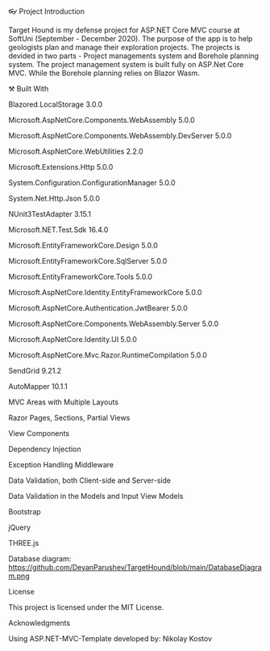 👓 Project Introduction

Target Hound is my defense project for ASP.NET Core MVC course at SoftUni (September - December 2020). The purpose of the app is to help geologists plan and manage their exploration projects. The projects is devided in two parts - Project managements system and Borehole planning system.
The project management system is built fully on ASP.Net Core MVC. While the Borehole planning relies on Blazor Wasm.

⚒️ Built With

Blazored.LocalStorage 3.0.0

Microsoft.AspNetCore.Components.WebAssembly 5.0.0 

Microsoft.AspNetCore.Components.WebAssembly.DevServer 5.0.0  

Microsoft.AspNetCore.WebUtilities 2.2.0 

Microsoft.Extensions.Http 5.0.0 

System.Configuration.ConfigurationManager 5.0.0 

System.Net.Http.Json 5.0.0 

NUnit3TestAdapter 3.15.1 

Microsoft.NET.Test.Sdk 16.4.0 

Microsoft.EntityFrameworkCore.Design 5.0.0 

Microsoft.EntityFrameworkCore.SqlServer 5.0.0 

Microsoft.EntityFrameworkCore.Tools 5.0.0

Microsoft.AspNetCore.Identity.EntityFrameworkCore 5.0.0

Microsoft.AspNetCore.Authentication.JwtBearer 5.0.0 

Microsoft.AspNetCore.Components.WebAssembly.Server 5.0.0 

Microsoft.AspNetCore.Identity.UI 5.0.0 

Microsoft.AspNetCore.Mvc.Razor.RuntimeCompilation 5.0.0 

SendGrid 9.21.2 

AutoMapper 10.1.1 

MVC Areas with Multiple Layouts

Razor Pages, Sections, Partial Views

View Components

Dependency Injection

Exception Handling Middleware

Data Validation, both Client-side and Server-side

Data Validation in the Models and Input View Models

Bootstrap

jQuery

THREE.js

Database diagram:
https://github.com/DeyanParushev/TargetHound/blob/main/DatabaseDiagram.png

License

This project is licensed under the MIT License.


Acknowledgments

Using ASP.NET-MVC-Template developed by:
Nikolay Kostov
